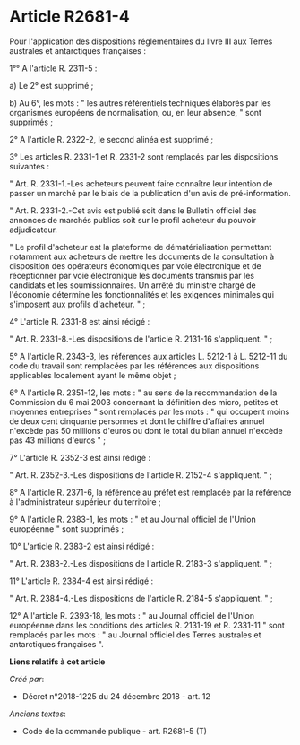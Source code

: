 # Article R2681-4

Pour l'application des dispositions réglementaires du livre III aux Terres australes et antarctiques françaises : 

1°° A l'article R. 2311-5 : 

a) Le 2° est supprimé ; 

b) Au 6°, les mots : " les autres référentiels techniques élaborés par les organismes européens de normalisation, ou, en leur
absence, " sont supprimés ; 

2° A l'article R. 2322-2, le second alinéa est supprimé ; 

3° Les articles R. 2331-1 et R. 2331-2 sont remplacés par les dispositions suivantes : 

" Art. R. 2331-1.-Les acheteurs peuvent faire connaître leur intention de passer un marché par le biais de la publication
d'un avis de pré-information. 

" Art. R. 2331-2.-Cet avis est publié soit dans le Bulletin officiel des annonces de marchés publics soit sur le profil
acheteur du pouvoir adjudicateur. 

" Le profil d'acheteur est la plateforme de dématérialisation permettant notamment aux acheteurs de mettre les documents de
la consultation à disposition des opérateurs économiques par voie électronique et de réceptionner par voie électronique les
documents transmis par les candidats et les soumissionnaires. Un arrêté du ministre chargé de l'économie détermine les
fonctionnalités et les exigences minimales qui s'imposent aux profils d'acheteur. " ; 

4° L'article R. 2331-8 est ainsi rédigé : 

" Art. R. 2331-8.-Les dispositions de l'article R. 2131-16 s'appliquent. " ; 

5° A l'article R. 2343-3, les références aux articles L. 5212-1 à L. 5212-11 du code du travail sont remplacées par les
références aux dispositions applicables localement ayant le même objet ; 

6° A l'article R. 2351-12, les mots : " au sens de la recommandation de la Commission du 6 mai 2003 concernant la définition
des micro, petites et moyennes entreprises " sont remplacés par les mots : " qui occupent moins de deux cent cinquante
personnes et dont le chiffre d'affaires annuel n'excède pas 50 millions d'euros ou dont le total du bilan annuel n'excède pas
43 millions d'euros " ; 

7° L'article R. 2352-3 est ainsi rédigé : 

" Art. R. 2352-3.-Les dispositions de l'article R. 2152-4 s'appliquent. " ; 

8° A l'article R. 2371-6, la référence au préfet est remplacée par la référence à l'administrateur supérieur du territoire ; 

9° A l'article R. 2383-1, les mots : " et au Journal officiel de l'Union européenne " sont supprimés ; 

10° L'article R. 2383-2 est ainsi rédigé : 

" Art. R. 2383-2.-Les dispositions de l'article R. 2183-3 s'appliquent. " ; 

11° L'article R. 2384-4 est ainsi rédigé : 

" Art. R. 2384-4.-Les dispositions de l'article R. 2184-5 s'appliquent. " ; 

12° A l'article R. 2393-18, les mots : " au Journal officiel de l'Union européenne dans les conditions des articles R.
2131-19 et R. 2331-11 " sont remplacés par les mots : " au Journal officiel des Terres australes et antarctiques françaises
".

**Liens relatifs à cet article**

_Créé par_:

  - Décret n°2018-1225 du 24 décembre 2018 - art. 12

_Anciens textes_:

  - Code de la commande publique - art. R2681-5 (T)
